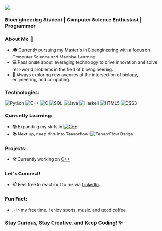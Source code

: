 ![](https://github.com/MatzeLopi/MatzeLopi/blob/27879df29b6f7fc4b2d85a8ff05f6732a4593d6f/animation.gif)
### Bioengineering Student | Computer Science Enthusiast | Programmer

### About Me 🌱 
- 🎓 Currently pursuing my Master's in Bioengineering with a focus on Computer Science and Machine Learning.
- 💻 Passionate about leveraging technology to drive innovation and solve real-world problems in the field of bioengineering.
- 🚀 Always exploring new avenues at the intersection of biology, engineering, and computing.

### Technologies:
![Python](https://img.shields.io/badge/-Python-000?&logo=Python)
![C++](https://img.shields.io/badge/-C++-blue?logo=cplusplus)
![C](https://img.shields.io/badge/-C-000?&logo=c)
![SQL](https://img.shields.io/badge/-SQL-000?&logo=MySQL)
![Java](https://img.shields.io/badge/Java-ED8B00?style=for-the-badge&logo=openjdk&logoColor=while&style=flat)
![Haskell](https://img.shields.io/badge/Haskell-5D4F85?logo=haskell&logoColor=fff&style=flat)
![HTML5](https://img.shields.io/badge/HTML5-E34F26?logo=html5&logoColor=fff&style=flat)
![CSS3](https://img.shields.io/badge/CSS3-1572B6?logo=css3&logoColor=fff&style=flat)


### Currently Learning:
- 📚 Expanding my skills in [![C++](https://img.shields.io/badge/-C++-blue?logo=cplusplus&style=flat)](https://github.com/MatzeLopi/c4everyone)
- 📚 Next up, deep dive into Tensorflow! ![TensorFlow Badge](https://img.shields.io/badge/TensorFlow-FF6F00?logo=tensorflow&logoColor=fff&style=flat)

### Projects:
- 🛠️ Currently working on [C++](https://github.com/MatzeLopi/c4everyone)

### Let's Connect!
- 📫 Feel free to reach out to me via [LinkedIn](https://www.linkedin.com/in/matthias-lopinski-4936841a2/).

### Fun Fact:
- 🎶 In my free time, I enjoy sports, music, and good coffee!

### Stay Curious, Stay Creative, and Keep Coding! ✨
